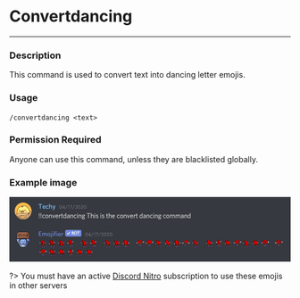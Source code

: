 # Convertdancing
---
### Description
This command is used to convert text into dancing letter emojis.
### Usage
```
/convertdancing <text>
```
### Permission Required
Anyone can use this command, unless they are blacklisted globally.

### Example image
![convert dancing](../images/convertdancing.PNG)

?> You must have an active [Discord Nitro](https://discord.com/nitro) subscription to use these emojis in other servers
